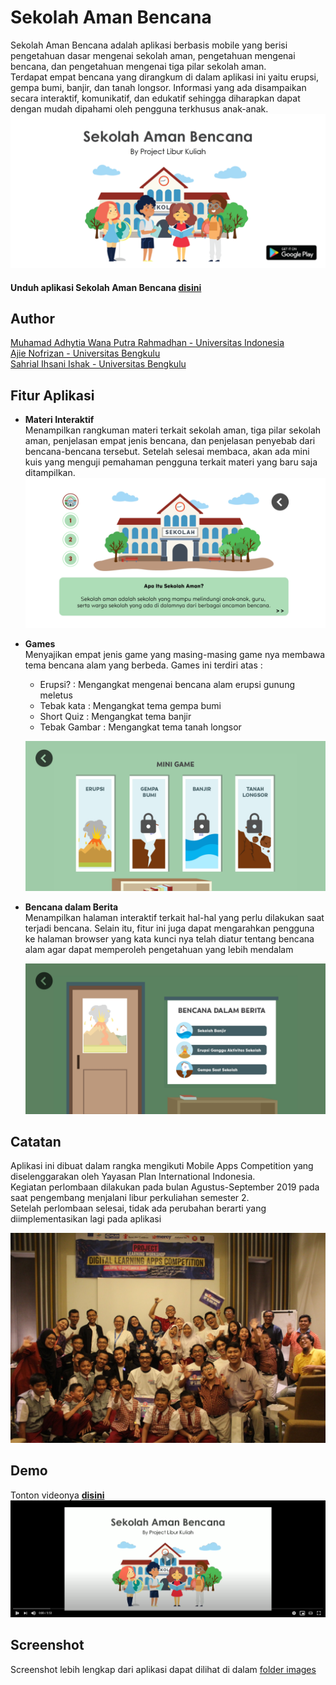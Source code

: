 # Sekolah Aman Bencana
 Sekolah Aman Bencana adalah aplikasi berbasis mobile yang berisi pengetahuan dasar mengenai sekolah aman, pengetahuan mengenai bencana, dan pengetahuan mengenai tiga pilar sekolah aman.  
 Terdapat empat bencana yang dirangkum di dalam aplikasi ini yaitu erupsi, gempa bumi, banjir, dan tanah longsor. Informasi yang ada disampaikan secara interaktif, komunikatif, dan edukatif sehingga diharapkan dapat dengan mudah dipahami oleh pengguna terkhusus anak-anak.
 <a href="https://play.google.com/store/apps/details?id=com.projectliburkuliah.sekolahamanbencana" title="Get it on Google Play"><img src="images/feature graphic.png"></a>
#### Unduh aplikasi Sekolah Aman Bencana <a href="https://play.google.com/store/apps/details?id=com.projectliburkuliah.sekolahamanbencana" ><b>disini</b></a>

 ## Author
 <a href="https://github.com/adhytianara" >Muhamad Adhytia Wana Putra Rahmadhan - Universitas Indonesia</a>  
 <a href="https://github.com/ajieno" >Ajie Nofrizan - Universitas Bengkulu</a>  
 <a href="https://github.com/sahrialihsani" >Sahrial Ihsani Ishak - Universitas Bengkulu</a>
 
 ## Fitur Aplikasi
* **Materi Interaktif**  
	Menampilkan rangkuman materi terkait sekolah aman, tiga pilar sekolah aman, penjelasan empat jenis bencana, dan penjelasan penyebab dari bencana-bencana tersebut. 
  Setelah selesai membaca, akan ada mini kuis yang menguji pemahaman pengguna terkait materi yang baru saja ditampilkan.  
  [<img src="images/1607528342666.jpg" />](images/1607528342666.jpg)
* **Games**  
  Menyajikan empat jenis game yang masing-masing game nya membawa tema bencana alam yang berbeda. Games ini terdiri atas :
  * Erupsi? : Mengangkat mengenai bencana alam erupsi gunung meletus
  * Tebak kata : Mengangkat tema gempa bumi
  * Short Quiz : Mengangkat tema banjir
  * Tebak Gambar : Mengangkat tema tanah longsor   
    
  [<img src="images/1607528342733.jpg" />](images/1607528342733.jpg)
  
* **Bencana dalam Berita**  
  Menampilkan halaman interaktif terkait hal-hal yang perlu dilakukan saat terjadi bencana. 
  Selain itu, fitur ini juga dapat mengarahkan pengguna ke halaman browser yang kata kunci nya telah diatur tentang bencana alam agar dapat memperoleh pengetahuan yang lebih mendalam
    
  [<img src="images/1607528342643.jpg" />](images/1607528342643.jpg)

  
 ## Catatan
 Aplikasi ini dibuat dalam rangka mengikuti Mobile Apps Competition yang diselenggarakan oleh Yayasan Plan International Indonesia.  
 Kegiatan perlombaan dilakukan pada bulan Agustus-September 2019 pada saat pengembang menjalani libur perkuliahan semester 2.  
 Setelah perlombaan selesai, tidak ada perubahan berarti yang diimplementasikan lagi pada aplikasi  
   
 [<img src="images/IMG_6416_1578114750172.JPG" />](images/IMG_6416_1578114750172.JPG)
 
 ## Demo
 Tonton videonya <a href="https://youtu.be/tju1JBnC7CA" ><b>disini</b></a>
 <a href="https://youtu.be/tju1JBnC7CA" title="Demo"><img src="images/video.png"></a>
 
 ## Screenshot
 Screenshot lebih lengkap dari aplikasi dapat dilihat di dalam <a href="https://github.com/adhytianara/SekolahAmanBencana/tree/master/images" >folder images</a>
